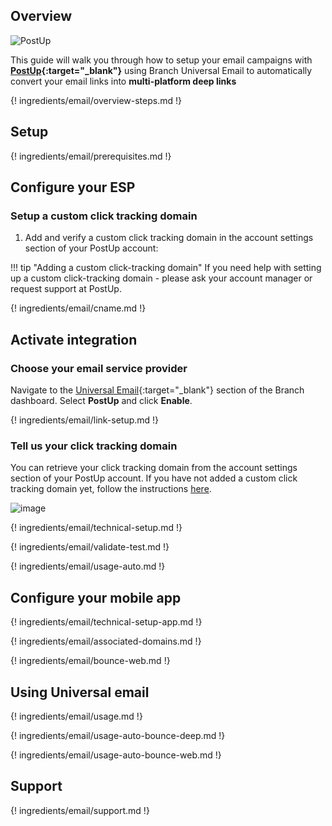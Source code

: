 ## Overview

![PostUp](/_assets/img/pages/email/postup/postup.png)

This guide will walk you through how to setup your email campaigns with **[PostUp](https://www.postup.com/){:target="\_blank"}** using Branch Universal Email to automatically convert your email links into **multi-platform deep links**

{! ingredients/email/overview-steps.md !}

## Setup

{! ingredients/email/prerequisites.md !}

## Configure your ESP

### Setup a custom click tracking domain

1. Add and verify a custom click tracking domain in the account settings section of your PostUp account:

!!! tip "Adding a custom click-tracking domain"
    If you need help with setting up a custom click-tracking domain - please ask your account manager or request support at PostUp.

{! ingredients/email/cname.md !}

## Activate integration

### Choose your email service provider

Navigate to the [Universal Email](https://dashboard.branch.io/email){:target="\_blank"} section of the Branch dashboard. Select **PostUp** and click **Enable**.

{! ingredients/email/link-setup.md !}

### Tell us your click tracking domain

You can retrieve your click tracking domain from the account settings section of your PostUp account. If you have not added a custom click tracking domain yet, follow the instructions [here](#setup-a-custom-click-tracking-domain).

![image](/_assets/img/pages/email/postup/setup-config.png)

{! ingredients/email/technical-setup.md !}

{! ingredients/email/validate-test.md !}

{! ingredients/email/usage-auto.md !}

## Configure your mobile app

{! ingredients/email/technical-setup-app.md !}

{! ingredients/email/associated-domains.md !}

{! ingredients/email/bounce-web.md !}

## Using Universal email

{! ingredients/email/usage.md !}

{! ingredients/email/usage-auto-bounce-deep.md !}

{! ingredients/email/usage-auto-bounce-web.md !}

## Support

{! ingredients/email/support.md !}
